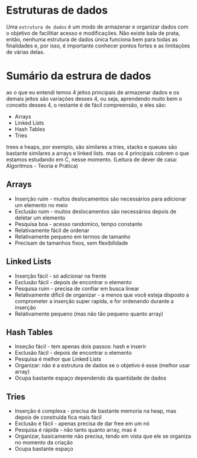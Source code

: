 # Estruturas de dados

Uma `estrutura de dados` é um modo de armazenar e organizar dados com o objetivo de facilitiar acesso e modificações. Não existe bala de prata, então, nenhuma estrutura de dados única funciona bem para todas as finalidades e, por isso, é importante conhecer pontos fortes e as limitações de várias delas. 

# Sumário da estrura de dados

ao o que eu entendi temos 4 jeitos principais de armazenar dados e os demais jeitos são variações desses 4, ou seja, aprendendo muito bem o conceito desses 4, o restante é de fácil compreensão, e eles são:

* Arrays
* Linked Lists 
* Hash Tables
* Tries 

trees e heaps, por exemplo, são similares a tries, stacks e queues são bastante similares a arrays e linked lists. mas os 4 principais cobrem o que estamos estudando em C, nesse momento. (Leitura de dever de casa: Algoritmos - Teoria e Prática)

## Arrays

* Inserção ruim - muitos deslocamentos são necessários para adicionar um elemento no meio
* Exclusão ruim - muitos deslocamentos são necessários depois de deletar um elemento
* Pesquisa boa - acesso randomico, tempo constante
* Relativamente fácil de ordenar 
* Relativamente pequeno em termos de tamanho
* Precisam de tamanhos fixos, sem flexibilidade

## Linked Lists

* Inserção fácil - só adicionar na frente 
* Exclusão fácil - depois de encontrar o elemento 
* Pesquisa ruim - precisa de confiar em busca linear
* Relativamente dificil de organizar - a menos que você esteja disposto a comprometer a inserção super rapida, e for ordenando durante a inserção
* Relativamente pequeno (mas não tão pequeno quanto array)

## Hash Tables

* Inseção fácil - tem apenas dois passos: hash e inserir
* Exclusão fácil - depois de encontrar o elemento
* Pesquisa é melhor que Linked Lists
* Organizar: não é a estrutura de dados se o objetivo é esse (melhor usar array)
* Ocupa bastante espaço dependendo da quantidade de dados

## Tries

* Inserção é complexa - precisa de bastante memoria na heap, mas depois de construída fica mais fácil
* Exclusão é fácil - apenas precisa de dar free em um nó 
* Pesquisa é rápida - não tanto quanto array, mas é
* Organizar, basicamente não precisa, tendo em vista que ele se organiza no momento da criação 
* Ocupa bastante espaço 


